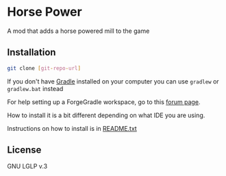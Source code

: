 Horse Power
===============

A mod that adds a horse powered mill to the game


Installation
---


```sh
git clone [git-repo-url]
```

If you don't have [Gradle][1] installed on your computer you can use `gradlew` or `gradlew.bat` instead

For help setting up a ForgeGradle workspace, go to this [forum page][2].

How to install it is a bit different depending on what IDE you are using.

Instructions on how to install is in [README.txt][3]

License
----

GNU LGLP v.3

[1]:http://www.gradle.org/
[2]:http://www.minecraftforge.net/forum/index.php/topic,14048.0.html
[3]:README.txt
